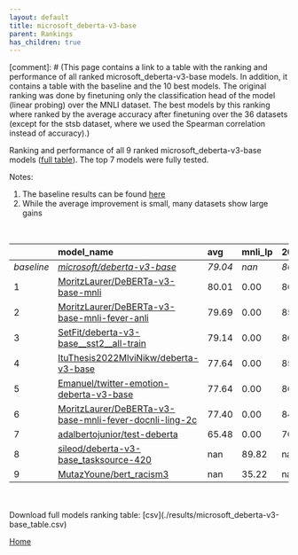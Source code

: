 ```yaml
---
layout: default
title: microsoft_deberta-v3-base
parent: Rankings
has_children: true
---
```

[comment]: # (This page contains a link to a table with the ranking and performance of all ranked microsoft_deberta-v3-base models. In addition, it contains a table with the baseline and the 10 best models. The original ranking was done by finetuning only the classification head of the model (linear probing) over the MNLI dataset.  The best models  by this ranking where ranked by the average accuracy after finetuning over the 36 datasets (except for the stsb dataset, where we used the Spearman correlation instead of accuracy).)

Ranking and performance of all 9 ranked microsoft_deberta-v3-base models ([full table](./results/microsoft_deberta-v3-base_table.csv)).  The top 7 models were fully tested.

Notes:
1. The baseline results can be found [here](microsoft_deberta-v3-base_pretrain_scores_table)
1. While the average improvement is small, many datasets show large gains

<br>


|            | model_name                                                                                                                                                                                                                                                                                                                                                                                                                                                                                                                                                                                                                                                                                                                                                                         | avg     | mnli_lp   | 20_newsgroup   | ag_news   | amazon_reviews_multi   | anli    | boolq   | cb      | cola    | copa    | dbpedia   | esnli   | financial_phrasebank   | imdb    | isear   | mnli    | mrpc    | multirc   | poem_sentiment   | qnli    | qqp     | rotten_tomatoes   | rte     | sst2    | sst_5bins   | stsb    | trec_coarse   | trec_fine   | tweet_ev_emoji   | tweet_ev_emotion   | tweet_ev_hate   | tweet_ev_irony   | tweet_ev_offensive   | tweet_ev_sentiment   | wic     | wnli    | wsc     | yahoo_answers   |
|:-----------|:-----------------------------------------------------------------------------------------------------------------------------------------------------------------------------------------------------------------------------------------------------------------------------------------------------------------------------------------------------------------------------------------------------------------------------------------------------------------------------------------------------------------------------------------------------------------------------------------------------------------------------------------------------------------------------------------------------------------------------------------------------------------------------------|:--------|:----------|:---------------|:----------|:-----------------------|:--------|:--------|:--------|:--------|:--------|:----------|:--------|:-----------------------|:--------|:--------|:--------|:--------|:----------|:-----------------|:--------|:--------|:------------------|:--------|:--------|:------------|:--------|:--------------|:------------|:-----------------|:-------------------|:----------------|:-----------------|:---------------------|:---------------------|:--------|:--------|:--------|:----------------|
| *baseline* | *[microsoft/deberta-v3-base](microsoft/deberta-v3-base_pretrain_scores_table)*                                                                                                                                                                                                                                                                                                                                                                                                                                                                                                                                                                                                                                                                                                     | *79.04* | *nan*     | *86.41*        | *90.44*   | *66.86*                | *58.78* | *82.99* | *75.00* | *86.57* | *58.40* | *79.43*   | *91.93* | *84.48*                | *94.49* | *71.86* | *89.78* | *89.20* | *62.26*   | *86.73*          | *93.51* | *91.79* | *90.42*           | *82.35* | *95.06* | *56.98*     | *90.28* | *97.76*       | *91.02*     | *46.19*          | *83.95*            | *56.21*         | *79.82*          | *85.06*              | *71.80*              | *71.21* | *70.21* | *64.09* | *72.03*         |
| 1          | [MoritzLaurer/DeBERTa-v3-base-mnli](model_gain_chart?avg=0.97&mnli_lp=nan&20_newsgroup=-0.39&ag_news=0.19&amazon_reviews_multi=0.10&anli=1.31&boolq=0.81&cb=8.93&cola=0.01&copa=13.60&dbpedia=-0.23&esnli=-0.51&financial_phrasebank=0.61&imdb=-0.26&isear=-0.35&mnli=-0.34&mrpc=1.24&multirc=1.50&poem_sentiment=-0.19&qnli=0.30&qqp=0.13&rotten_tomatoes=-0.55&rte=3.57&sst2=0.35&sst_5bins=0.39&stsb=1.10&trec_coarse=-0.36&trec_fine=-0.02&tweet_ev_emoji=1.11&tweet_ev_emotion=-0.35&tweet_ev_hate=1.43&tweet_ev_irony=-2.65&tweet_ev_offensive=-1.69&tweet_ev_sentiment=-1.51&wic=0.57&wnli=-2.61&wsc=9.95&yahoo_answers=-0.33&model_name=MoritzLaurer%2FDeBERTa-v3-base-mnli&base_name=microsoft%2Fdeberta-v3-base)                                                         | 80.01   | 0.00      | 86.02          | 90.63     | 66.96                  | 60.09   | 83.79   | 83.93   | 86.58   | 72.00   | 79.20     | 91.42   | 85.10                  | 94.23   | 71.51   | 89.44   | 90.44   | 63.76     | 86.54            | 93.81   | 91.91   | 89.87             | 85.92   | 95.41   | 57.38       | 91.38   | 97.40         | 91.00       | 47.30            | 83.60              | 57.64           | 77.17            | 83.37                | 70.29                | 71.79   | 67.61   | 74.04   | 71.70           |
| 2          | [MoritzLaurer/DeBERTa-v3-base-mnli-fever-anli](model_gain_chart?avg=0.65&mnli_lp=nan&20_newsgroup=-0.61&ag_news=-0.01&amazon_reviews_multi=0.46&anli=0.84&boolq=2.12&cb=16.07&cola=-0.76&copa=8.60&dbpedia=-0.40&esnli=-0.29&financial_phrasebank=-1.98&imdb=-0.47&isear=-0.22&mnli=-0.21&mrpc=0.50&multirc=1.91&poem_sentiment=1.73&qnli=0.07&qqp=-0.37&rotten_tomatoes=-0.74&rte=3.94&sst2=-0.45&sst_5bins=0.07&stsb=1.27&trec_coarse=-0.16&trec_fine=0.18&tweet_ev_emoji=-0.93&tweet_ev_emotion=-1.33&tweet_ev_hate=-1.67&tweet_ev_irony=-5.46&tweet_ev_offensive=-0.17&tweet_ev_sentiment=-0.11&wic=-0.21&wnli=-1.20&wsc=4.18&yahoo_answers=-0.70&model_name=MoritzLaurer%2FDeBERTa-v3-base-mnli-fever-anli&base_name=microsoft%2Fdeberta-v3-base)                             | 79.69   | 0.00      | 85.81          | 90.43     | 67.32                  | 59.62   | 85.11   | 91.07   | 85.81   | 67.00   | 79.03     | 91.63   | 82.50                  | 94.02   | 71.64   | 89.57   | 89.71   | 64.17     | 88.46            | 93.57   | 91.41   | 89.68             | 86.28   | 94.61   | 57.06       | 91.55   | 97.60         | 91.20       | 45.26            | 82.62              | 54.55           | 74.36            | 84.88                | 71.69                | 71.00   | 69.01   | 68.27   | 71.33           |
| 3          | [SetFit/deberta-v3-base__sst2__all-train](model_gain_chart?avg=0.10&mnli_lp=nan&20_newsgroup=0.06&ag_news=0.36&amazon_reviews_multi=0.08&anli=0.63&boolq=1.45&cb=3.57&cola=0.39&copa=-1.40&dbpedia=0.57&esnli=-0.53&financial_phrasebank=1.52&imdb=-0.04&isear=-0.22&mnli=-0.19&mrpc=0.99&multirc=2.00&poem_sentiment=0.77&qnli=-0.19&qqp=0.21&rotten_tomatoes=-0.18&rte=-0.76&sst2=-0.34&sst_5bins=-0.60&stsb=-0.32&trec_coarse=0.24&trec_fine=-0.22&tweet_ev_emoji=0.82&tweet_ev_emotion=0.50&tweet_ev_hate=-3.92&tweet_ev_irony=-0.99&tweet_ev_offensive=-0.17&tweet_ev_sentiment=-0.96&wic=1.20&wnli=-2.61&wsc=2.26&yahoo_answers=-0.27&model_name=SetFit%2Fdeberta-v3-base__sst2__all-train&base_name=microsoft%2Fdeberta-v3-base)                                            | 79.14   | 0.00      | 86.47          | 90.80     | 66.94                  | 59.41   | 84.43   | 78.57   | 86.96   | 57.00   | 80.00     | 91.40   | 86.00                  | 94.45   | 71.64   | 89.60   | 90.20   | 64.25     | 87.50            | 93.32   | 91.99   | 90.24             | 81.59   | 94.72   | 56.38       | 89.96   | 98.00         | 90.80       | 47.01            | 84.45              | 52.29           | 78.83            | 84.88                | 70.84                | 72.41   | 67.61   | 66.35   | 71.77           |
| 4          | [ItuThesis2022MlviNikw/deberta-v3-base](model_gain_chart?avg=-1.40&mnli_lp=nan&20_newsgroup=-0.47&ag_news=0.16&amazon_reviews_multi=0.08&anli=-0.31&boolq=-0.75&cb=0.00&cola=0.78&copa=-3.40&dbpedia=-0.33&esnli=-0.76&financial_phrasebank=2.11&imdb=-0.04&isear=1.08&mnli=0.03&mrpc=-1.46&multirc=1.65&poem_sentiment=-0.19&qnli=-0.35&qqp=-0.39&rotten_tomatoes=0.29&rte=-3.29&sst2=0.58&sst_5bins=-1.24&stsb=0.38&trec_coarse=-0.36&trec_fine=-0.42&tweet_ev_emoji=0.68&tweet_ev_emotion=-0.70&tweet_ev_hate=1.09&tweet_ev_irony=-9.67&tweet_ev_offensive=0.52&tweet_ev_sentiment=-0.89&wic=0.26&wnli=-30.77&wsc=-4.47&yahoo_answers=0.33&model_name=ItuThesis2022MlviNikw%2Fdeberta-v3-base&base_name=microsoft%2Fdeberta-v3-base)                                            | 77.64   | 0.00      | 85.94          | 90.60     | 66.94                  | 58.47   | 82.23   | 75.00   | 87.34   | 55.00   | 79.10     | 91.16   | 86.60                  | 94.45   | 72.95   | 89.81   | 87.75   | 63.90     | 86.54            | 93.15   | 91.40   | 90.71             | 79.06   | 95.64   | 55.75       | 90.66   | 97.40         | 90.60       | 46.87            | 83.25              | 57.31           | 70.15            | 85.58                | 70.91                | 71.47   | 39.44   | 59.62   | 72.37           |
| 5          | [Emanuel/twitter-emotion-deberta-v3-base](model_gain_chart?avg=-1.40&mnli_lp=nan&20_newsgroup=0.35&ag_news=0.29&amazon_reviews_multi=-0.00&anli=-0.00&boolq=-2.10&cb=-5.36&cola=-0.85&copa=-2.40&dbpedia=0.27&esnli=-0.77&financial_phrasebank=1.02&imdb=-0.63&isear=-0.48&mnli=0.16&mrpc=-1.21&multirc=-0.11&poem_sentiment=2.69&qnli=0.32&qqp=0.27&rotten_tomatoes=-1.02&rte=-5.45&sst2=0.01&sst_5bins=-0.02&stsb=-1.43&trec_coarse=0.04&trec_fine=-0.02&tweet_ev_emoji=1.16&tweet_ev_emotion=-0.28&tweet_ev_hate=-0.02&tweet_ev_irony=-2.78&tweet_ev_offensive=-1.45&tweet_ev_sentiment=0.17&wic=-0.37&wnli=-18.10&wsc=-11.20&yahoo_answers=-1.14&model_name=Emanuel%2Ftwitter-emotion-deberta-v3-base&base_name=microsoft%2Fdeberta-v3-base)                                   | 77.64   | 0.00      | 86.76          | 90.73     | 66.86                  | 58.78   | 80.89   | 69.64   | 85.71   | 56.00   | 79.70     | 91.15   | 85.50                  | 93.86   | 71.38   | 89.94   | 87.99   | 62.15     | 89.42            | 93.83   | 92.05   | 89.40             | 76.90   | 95.07   | 56.97       | 88.85   | 97.80         | 91.00       | 47.35            | 83.67              | 56.20           | 77.04            | 83.60                | 71.97                | 70.85   | 52.11   | 52.88   | 70.90           |
| 6          | [MoritzLaurer/DeBERTa-v3-base-mnli-fever-docnli-ling-2c](model_gain_chart?avg=-1.64&mnli_lp=nan&20_newsgroup=-2.37&ag_news=0.16&amazon_reviews_multi=0.22&anli=-1.56&boolq=-15.52&cb=1.79&cola=-3.25&copa=-4.40&dbpedia=-0.40&esnli=-0.59&financial_phrasebank=0.61&imdb=-1.26&isear=-1.92&mnli=-0.82&mrpc=0.26&multirc=1.93&poem_sentiment=-0.19&qnli=-0.76&qqp=-0.63&rotten_tomatoes=-3.18&rte=4.30&sst2=-1.03&sst_5bins=-0.97&stsb=0.36&trec_coarse=-0.56&trec_fine=-0.82&tweet_ev_emoji=-2.32&tweet_ev_emotion=-1.83&tweet_ev_hate=-0.25&tweet_ev_irony=-3.42&tweet_ev_offensive=-1.22&tweet_ev_sentiment=-1.30&wic=-0.37&wnli=-15.28&wsc=-0.63&yahoo_answers=-1.77&model_name=MoritzLaurer%2FDeBERTa-v3-base-mnli-fever-docnli-ling-2c&base_name=microsoft%2Fdeberta-v3-base) | 77.40   | 0.00      | 84.04          | 90.60     | 67.08                  | 57.22   | 67.46   | 76.79   | 83.32   | 54.00   | 79.03     | 91.34   | 85.10                  | 93.24   | 69.95   | 88.96   | 89.46   | 64.19     | 86.54            | 92.75   | 91.16   | 87.24             | 86.64   | 94.04   | 56.02       | 90.63   | 97.20         | 90.20       | 43.87            | 82.13              | 55.96           | 76.40            | 83.84                | 70.51                | 70.85   | 54.93   | 63.46   | 70.27           |
| 7          | [adalbertojunior/test-deberta](model_gain_chart?avg=-13.56&mnli_lp=nan&20_newsgroup=-15.69&ag_news=-3.84&amazon_reviews_multi=-3.68&anli=-17.25&boolq=-16.87&cb=-7.14&cola=-17.44&copa=-2.40&dbpedia=-6.10&esnli=-10.36&financial_phrasebank=-37.09&imdb=-10.94&isear=-21.80&mnli=-18.21&mrpc=-12.00&multirc=-7.51&poem_sentiment=-22.31&qnli=-9.73&qqp=-4.96&rotten_tomatoes=-14.25&rte=-35.42&sst2=-11.92&sst_5bins=-17.21&stsb=-13.85&trec_coarse=-6.36&trec_fine=-12.82&tweet_ev_emoji=-9.26&tweet_ev_emotion=-25.61&tweet_ev_hate=-8.80&tweet_ev_irony=-13.75&tweet_ev_offensive=-6.80&tweet_ev_sentiment=-14.48&wic=-16.36&wnli=-13.87&wsc=-14.09&yahoo_answers=-7.87&model_name=adalbertojunior%2Ftest-deberta&base_name=microsoft%2Fdeberta-v3-base)                       | 65.48   | 0.00      | 70.72          | 86.60     | 63.18                  | 41.53   | 66.12   | 67.86   | 69.13   | 56.00   | 73.33     | 81.57   | 47.40                  | 83.55   | 50.07   | 71.57   | 77.21   | 54.74     | 64.42            | 83.78   | 86.83   | 76.17             | 46.93   | 83.14   | 39.77       | 76.42   | 91.40         | 78.20       | 36.93            | 58.34              | 47.41           | 66.07            | 78.26                | 57.33                | 54.86   | 56.34   | 50.00   | 64.17           |
| 8          | [sileod/deberta-v3-base_tasksource-420](model_gain_chart?avg=nan&mnli_lp=nan&20_newsgroup=nan&ag_news=nan&amazon_reviews_multi=nan&anli=nan&boolq=nan&cb=nan&cola=nan&copa=nan&dbpedia=nan&esnli=nan&financial_phrasebank=nan&imdb=nan&isear=nan&mnli=nan&mrpc=nan&multirc=nan&poem_sentiment=nan&qnli=nan&qqp=nan&rotten_tomatoes=nan&rte=nan&sst2=nan&sst_5bins=nan&stsb=nan&trec_coarse=nan&trec_fine=nan&tweet_ev_emoji=nan&tweet_ev_emotion=nan&tweet_ev_hate=nan&tweet_ev_irony=nan&tweet_ev_offensive=nan&tweet_ev_sentiment=nan&wic=nan&wnli=nan&wsc=nan&yahoo_answers=nan&model_name=sileod%2Fdeberta-v3-base_tasksource-420&base_name=microsoft%2Fdeberta-v3-base)                                                                                                       | nan     | 89.82     | nan            | nan       | nan                    | nan     | nan     | nan     | nan     | nan     | nan       | nan     | nan                    | nan     | nan     | nan     | nan     | nan       | nan              | nan     | nan     | nan               | nan     | nan     | nan         | nan     | nan           | nan         | nan              | nan                | nan             | nan              | nan                  | nan                  | nan     | nan     | nan     | nan             |
| 9          | [MutazYoune/bert_racism3](model_gain_chart?avg=nan&mnli_lp=nan&20_newsgroup=nan&ag_news=nan&amazon_reviews_multi=nan&anli=nan&boolq=nan&cb=nan&cola=nan&copa=nan&dbpedia=nan&esnli=nan&financial_phrasebank=nan&imdb=nan&isear=nan&mnli=nan&mrpc=nan&multirc=nan&poem_sentiment=nan&qnli=nan&qqp=nan&rotten_tomatoes=nan&rte=nan&sst2=nan&sst_5bins=nan&stsb=nan&trec_coarse=nan&trec_fine=nan&tweet_ev_emoji=nan&tweet_ev_emotion=nan&tweet_ev_hate=nan&tweet_ev_irony=nan&tweet_ev_offensive=nan&tweet_ev_sentiment=nan&wic=nan&wnli=nan&wsc=nan&yahoo_answers=nan&model_name=MutazYoune%2Fbert_racism3&base_name=microsoft%2Fdeberta-v3-base)                                                                                                                                   | nan     | 35.22     | nan            | nan       | nan                    | nan     | nan     | nan     | nan     | nan     | nan       | nan     | nan                    | nan     | nan     | nan     | nan     | nan       | nan              | nan     | nan     | nan               | nan     | nan     | nan         | nan     | nan           | nan         | nan              | nan                | nan             | nan              | nan                  | nan                  | nan     | nan     | nan     | nan             |


<br>
<br>
Download full models ranking table: [csv](./results/microsoft_deberta-v3-base_table.csv)

[Home](Home)